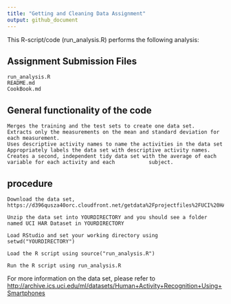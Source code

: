 ```yaml
---
title: "Getting and Cleaning Data Assignment"
output: github_document
---
```


This R-script/code (run_analysis.R) performs the following analysis:

## Assignment Submission Files

    run_analysis.R
    README.md
    CookBook.md

## General functionality of the code

    Merges the training and the test sets to create one data set.
    Extracts only the measurements on the mean and standard deviation for each measurement.
    Uses descriptive activity names to name the activities in the data set
    Appropriately labels the data set with descriptive activity names.
    Creates a second, independent tidy data set with the average of each variable for each activity and each           subject.

## procedure

    Download the data set, https://d396qusza40orc.cloudfront.net/getdata%2Fprojectfiles%2FUCI%20HAR%20Dataset.zip

    Unzip the data set into YOURDIRECTORY and you should see a folder named UCI HAR Dataset in YOURDIRECTORY

    Load RStudio and set your working directory using setwd("YOURDIRECTORY")

    Load the R script using source("run_analysis.R")

    Run the R script using run_analysis.R
    
For more information on the data set, please refer to http://archive.ics.uci.edu/ml/datasets/Human+Activity+Recognition+Using+Smartphones
